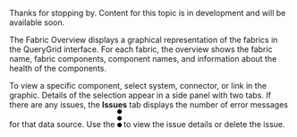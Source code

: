 
Thanks for stopping by. Content for this topic is in development and will be available soon.

The Fabric Overview displays a graphical representation of the fabrics in the QueryGrid interface. For each fabric, the overview shows the fabric name, fabric components, component names, and information about the health of the components.

To view a specific component, select system, connector, or link in the graphic. Details of the selection appear in a side panel with two tabs. If there are any issues, the **Issues** tab displays the number of error messages for that data source. Use the ![""](Images/zsz1597101912145.svg) to view the issue details or delete the issue.

